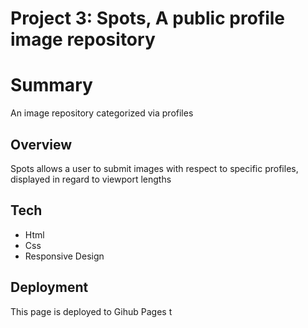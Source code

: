 # Project 3: Spots, A public profile image repository

# Summary

An image repository categorized via profiles

## Overview

Spots allows a user to submit images with respect to specific profiles, displayed in regard to viewport lengths

## Tech

- Html
- Css
- Responsive Design

## Deployment

This page is deployed to Gihub Pages t

